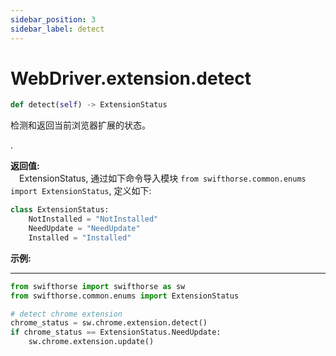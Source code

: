 ```yaml
---
sidebar_position: 3
sidebar_label: detect
---
```

# WebDriver.extension.detect

```python
def detect(self) -> ExtensionStatus
``` 

检测和返回当前浏览器扩展的状态。

.

**返回值:**  
    &emsp;ExtensionStatus, 通过如下命令导入模块 `from swifthorse.common.enums import ExtensionStatus`, 定义如下: 
```python
class ExtensionStatus:
    NotInstalled = "NotInstalled"
    NeedUpdate = "NeedUpdate"
    Installed = "Installed" 
```

**示例:**
***
```python
from swifthorse import swifthorse as sw
from swifthorse.common.enums import ExtensionStatus

# detect chrome extension
chrome_status = sw.chrome.extension.detect()
if chrome_status == ExtensionStatus.NeedUpdate:
    sw.chrome.extension.update()
```